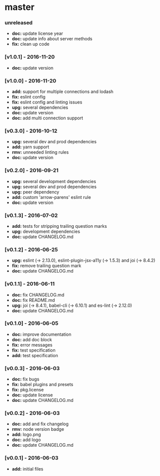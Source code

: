 # master

### unreleased
- **doc:** update license year
- **doc:** update info about server methods
- **fix:** clean up code

### [v1.0.1] - 2016-11-20
- **doc:** update version

### [v1.0.0] - 2016-11-20
- **add:** support for multiple connections and lodash
- **fix:** eslint config
- **fix:** eslint config and linting issues
- **upg:** several dependencies
- **doc:** update version
- **doc:** add multi connection support

### [v0.3.0] - 2016-10-12
- **upg:** several dev and prod dependencies
- **add:** yarn support
- **rmv:** unneeded linting rules
- **doc:** update version

### [v0.2.0] - 2016-09-21
- **upg:** several development dependencies
- **upg:** several dev and prod dependencies
- **upg:** peer dependency
- **add:** custom 'arrow-parens' eslint rule
- **doc:** update version

### [v0.1.3] - 2016-07-02
- **add:** tests for stripping trailing question marks
- **upg:** development dependencies
- **doc:** update CHANGELOG.md

### [v0.1.2] - 2016-06-25
- **upg:** eslint (-> 2.13.0), eslint-plugin-jsx-a11y (-> 1.5.3) and joi (-> 8.4.2)
- **fix:** remove trailing question mark
- **doc:** update CHANGELOG.md

### [v0.1.1] - 2016-06-11
- **doc:** fix CHANGELOG.md
- **doc:** fix README.md
- **upg:** joi (-> 8.4.1), babel-cli (-> 6.10.1) and es-lint (-> 2.12.0)
- **doc:** update CHANGELOG.md

### [v0.1.0] - 2016-06-05
- **doc:** improve documentation
- **doc:** add doc block
- **fix:** error messages
- **fix:** test specification
- **add:** test specification

### [v0.0.3] - 2016-06-03
- **doc:** fix bugs
- **fix:** babel plugins and presets
- **fix:** pkg.license
- **doc:** update license
- **doc:** update CHANGELOG.md

### [v0.0.2] - 2016-06-03
- **doc:** add and fix changelog
- **rmv:** node version badge
- **add:** logo.png
- **doc:** add logo
- **doc:** update CHANGELOG.md

### [v0.0.1] - 2016-06-03
- **add:** initial files